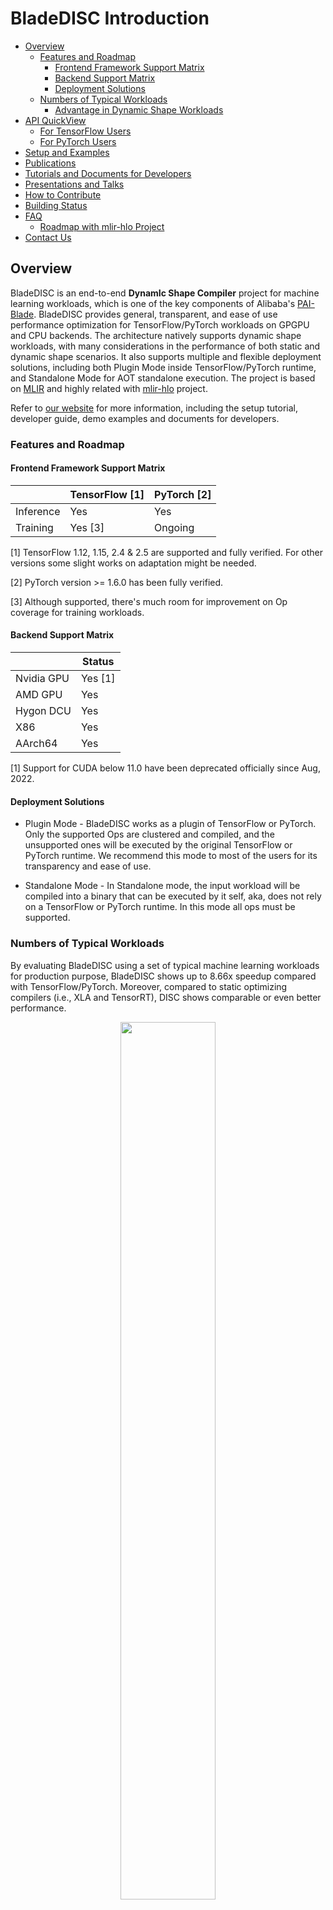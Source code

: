 # BladeDISC Introduction <!-- omit in toc -->

- [Overview](#overview)
  - [Features and Roadmap](#features-and-roadmap)
    - [Frontend Framework Support Matrix](#frontend-framework-support-matrix)
    - [Backend Support Matrix](#backend-support-matrix)
    - [Deployment Solutions](#deployment-solutions)
  - [Numbers of Typical Workloads](#numbers-of-typical-workloads)
    - [Advantage in Dynamic Shape Workloads](#advantage-in-dynamic-shape-workloads)
- [API QuickView](#api-quickview)
  - [For TensorFlow Users](#for-tensorflow-users)
  - [For PyTorch Users](#for-pytorch-users)
- [Setup and Examples](#setup-and-examples)
- [Publications](#publications)
- [Tutorials and Documents for Developers](#tutorials-and-documents-for-developers)
- [Presentations and Talks](#presentations-and-talks)
- [How to Contribute](#how-to-contribute)
- [Building Status](#building-status)
- [FAQ](#faq)
  - [Roadmap with mlir-hlo Project](#roadmap-with-mlir-hlo-project)
- [Contact Us](#contact-us)

## Overview

BladeDISC is an end-to-end **DynamIc Shape Compiler** project for machine
learning workloads, which is one of the key components of Alibaba's
[PAI-Blade](https://www.aliyun.com/activity/bigdata/blade). BladeDISC provides
general, transparent, and ease of use performance optimization for
TensorFlow/PyTorch workloads on GPGPU and CPU backends. The architecture
natively supports dynamic shape workloads, with many considerations in the
performance of both static and dynamic shape scenarios. It also supports
multiple and flexible deployment solutions, including both Plugin Mode inside
TensorFlow/PyTorch runtime, and Standalone Mode for AOT standalone execution.
The project is based on [MLIR](https://mlir.llvm.org/) and highly related with
[mlir-hlo](https://github.com/tensorflow/mlir-hlo) project.

Refer to [our website](https://alibaba.github.io/BladeDISC/) for more
information, including the setup tutorial, developer guide, demo examples and
documents for developers.

### Features and Roadmap

#### Frontend Framework Support Matrix

|           | TensorFlow [1] | PyTorch [2]  |
|---------- | -------------- | ------------ |
| Inference |    Yes         |    Yes       |
|  Training |    Yes [3]     |  Ongoing     |

[1] TensorFlow 1.12, 1.15, 2.4 & 2.5 are supported and fully verified. For other
versions some slight works on adaptation might be needed.

[2] PyTorch version >= 1.6.0 has been fully verified.

[3] Although supported, there's much room for improvement on Op coverage for
training workloads.

#### Backend Support Matrix

|            |   Status      |
|----------- | ------------- |
| Nvidia GPU |    Yes [1]    |
| AMD GPU    |    Yes        |
| Hygon DCU  |    Yes        |
|  X86       |    Yes        |
| AArch64    |    Yes        |

[1] Support for CUDA below 11.0 have been deprecated officially since Aug, 2022.

#### Deployment Solutions

* Plugin Mode - BladeDISC works as a plugin of TensorFlow or PyTorch. Only the
  supported Ops are clustered and compiled, and the unsupported ones will be
  executed by the original TensorFlow or PyTorch runtime. We recommend this mode
  to most of the users for its transparency and ease of use.

* Standalone Mode - In Standalone mode, the input workload will be compiled into
  a binary that can be executed by it self, aka, does not rely on a TensorFlow
  or PyTorch runtime. In this mode all ops must be supported.

### Numbers of Typical Workloads

By evaluating BladeDISC using a set of typical machine learning workloads for
production purpose, BladeDISC shows up to 8.66x speedup compared with
TensorFlow/PyTorch. Moreover, compared to static optimizing compilers (i.e.,
XLA and TensorRT), DISC shows comparable or even better performance.

<figure align="center">
<img src="./docs/pics/numbers.png" style="width:60%">
<figcaption align = "center">
<b>
Fig.1 Performance speedup over framework.
<i>Framework</i> means either TensorFlow or PyTorch.
<i>FastSpeech2</i> is TensorFlow model and others are PyTorch models.
The <i>static compiler</i> for TensorFlow is XLA and that for PyTorch is TensorRT.
Note that <i>S2T</i> and <i>T5</i> have no TensorRT performance due to wrong result.
</b>
</figcaption>
</figure>

#### Advantage in Dynamic Shape Workloads

Specifically, for the BERT large inference on T4 we provide in the
[examples](./docs/tutorials/tensorflow_inference_and_training.md), static compiler
optimization (XLA) shows severe performance degradation due to its compilation
overhead, while DISC shows a 1.75x speedup.

| TensorFlow  |    XLA    |    DISC    |
|-------------|-----------|------------|
|   1.78 s    |   41.69s  |    1.02s   |
|   1X        |           |    1.75X   |

## API QuickView

### For TensorFlow Users

Only two lines of code are needed on native Tensorflow program as the following:

``` python
import numpy as np
import tensorflow as tf

## enable BladeDISC on TensorFlow program
import blade_disc_tf as disc
disc.enable()

## construct TensorFlow Graph and run it
g = tf.Graph()
with g.as_default():
    ...
    with tf.session as sess:
        sess.run(...)
```

For more information, please refer to [QuickStart for TensorFlow
Users](./docs/quickstart.md#quickstart-for-tensorflow-users)

### For PyTorch Users

PyTorch users only need the following few lines of code to enable
BladeDISC:

``` python
import torch_blade
# construct PyTorch Module
class MyModule(nn.Module):
    ...

module = MyModule().eval()

with torch.no_grad():
    # blade_module is the optimized module by BladeDISC
    blade_module = torch_blade.optimize(module, allow_tracing=True, model_inputs=(x, y))

# run the optimized module
blade_module(x, y)
```

`torch_blade.optimize` accepts an `nn.Module` object and outputs the
optimized module.  For more information, please refer to [Quickstart
for PyTorch Users](./docs/quickstart.md#quickstart-for-pytorch-users).

## Setup and Examples

* [How to Setup and Build from Source](./docs/build_from_source.md)
* [Use Case of TensorFlow Inference and Training](./docs/tutorials/tensorflow_inference_and_training.md)
* [Use Case of PyTorch Inference](./docs/tutorials/torch_bert_inference.md)

## Publications

* [DISC: A Dynamic Shape Compiler for Machine Learning
  Workloads](https://arxiv.org/pdf/2103.05288.pdf)

## Tutorials and Documents for Developers

* [Tutorial: A Walkthough of the BladeDISC Pass Pipeline](./docs/developers/pass_pipeline.md)
* [Introduction on Runtime Abstraction Layer](./docs/developers/runtime_abstraction_layer.md)
* [TorchBlade Overview](./docs/developers/bladedisc_torch_overview.md)
* [Tutorial: How to Add a New Torch Operator](./docs/developers/torch_add_a_new_operator.md)

## Presentations and Talks
* [Performance optimization practice for dynamic shape AI workloads via a compiler-based approach](https://bladedisc.oss-cn-hangzhou.aliyuncs.com/docs/performance-optimization-practice.pdf)
* [2022/07/31 BladeDISC: A Practice of Dynamic Shape Deep Learning Compiler(Chinese)](https://bladedisc.oss-cn-hangzhou.aliyuncs.com/docs/BladeDISC%EF%BC%9A%E5%8A%A8%E6%80%81Shape%E6%B7%B1%E5%BA%A6%E5%AD%A6%E4%B9%A0%E7%BC%96%E8%AF%91%E5%99%A8%E5%AE%9E%E8%B7%B5%E7%9A%84.pdf)
* [2022/07/07 BladeDISC and Torch-MLIR Roadmap Talk on Torch-MLIR Community](https://bladedisc.oss-cn-hangzhou.aliyuncs.com/docs/BladeDISC-and-TorchMLIR-Roadmap-tts.pptx)
* [GTC22-S41073, Generalized and Transparent AI Optimization Solutions with AI Compilers from Cloud Service](https://bladedisc.oss-cn-hangzhou.aliyuncs.com/docs/GTC22%20S41073%2C%20Generalized%20and%20Transparent%20AI%20Optimization%20Solutions%20with%20AI%20Compilers%20from%20Cloud%20Service.pdf)
* [GTC22-S41395, Easier-to-use and More Robust TensorRT via PAI-Blade](https://bladedisc.oss-cn-hangzhou.aliyuncs.com/docs/GTC22-S41395%2C%20Easier-to-use%20and%20More%20Robust%20TensorRT%20via%20PAI-Blade.pdf)

## How to Contribute

* [Contribute to BladeDISC](./docs/contribution.md)

## Building Status

| Framework | Device| Status |
| -- | -- | -- |
| PyTorch1.6.0 | CPU | [![pytorch160_cpu](https://github.com/alibaba/BladeDISC/actions/workflows/pytorch160_cpu.yml/badge.svg?branch=main)](https://github.com/alibaba/BladeDISC/actions/workflows/pytorch160_cpu.yml) |
| PyTorch1.7.1 | GPU |  [![pytorch171_gpu](https://github.com/alibaba/BladeDISC/actions/workflows/pytorch171_gpu.yml/badge.svg?branch=main)](https://github.com/alibaba/BladeDISC/actions/workflows/pytorch171_gpu.yml) |
| PyTorch1.8.1 | CPU | [![pytorch181_cpu](https://github.com/alibaba/BladeDISC/actions/workflows/pytorch181_cpu.yml/badge.svg?branch=main)](https://github.com/alibaba/BladeDISC/actions/workflows/pytorch181_cpu.yml) |
| PyTorch1.9.0 | GPU | [![pytorch1.9.0_gpu](https://github.com/alibaba/BladeDISC/actions/workflows/pytorch190_gpu.yml/badge.svg?branch=main)](https://github.com/alibaba/BladeDISC/actions/workflows/pytorch190_gpu.yml) |
| PyTorch1.12.0 | GPU | [![pytorch112_gpu](https://github.com/alibaba/BladeDISC/actions/workflows/pytorch112_gpu.yml/badge.svg?branch=main)](https://github.com/alibaba/BladeDISC/actions/workflows/pytorch112_gpu.yml) |
| PyTorch1.10.0 | AArch64 |  [![pytorch110_aarch64](https://github.com/alibaba/BladeDISC/actions/workflows/pytorch110_aarch64.yml/badge.svg?branch=main)](https://github.com/alibaba/BladeDISC/actions/workflows/pytorch110_aarch64.yml) |
| TensorFlow1.15 | CPU| [![tf115_cpu](https://github.com/alibaba/BladeDISC/actions/workflows/tf115_cpu.yml/badge.svg?branch=main)](https://github.com/alibaba/BladeDISC/actions/workflows/tf115_cpu.yml) |
| TensorFlow2.4 | GPU | [![tf24_gpu](https://github.com/alibaba/BladeDISC/actions/workflows/tf24_gpu.yml/badge.svg?branch=main)](https://github.com/alibaba/BladeDISC/actions/workflows/tf24_gpu.yml) |
| TensorFlow2.8 | AArch64 | [![tf280_aarch64](https://github.com/alibaba/BladeDISC/actions/workflows/tf280_aarch64.yml/badge.svg?branch=main)](https://github.com/alibaba/BladeDISC/actions/workflows/tf280_aarch64.yml) |

## FAQ

### Roadmap with mlir-hlo Project

BladeDISC is in a close relationship with
[mlir-hlo](https://github.com/tensorflow/mlir-hlo) project. Part of the building
blocks, including the MHLO Op definitions, TF to MHLO conversions, and some
general purpose passes have been upstreamed to mlir-hlo repository. We'll
continue to work in a close cooperative relationship with mlir-hlo project in
the longer term.

### Roadmap with Torch-MLIR Project

BladeDISC compiles PyTorch workloads based on [Torch-MLIR](https://github.com/llvm/torch-mlir/).
The BladeDISC Dev Team is cooperating with the community to add Torch-To-Mhlo conversion
to Torch-MLIR, especially fully dynamic shape features.
See RFC: https://github.com/llvm/torch-mlir/issues/999.
We appeal to the community developers interested in joining.

## Contact Us

* Mailgroup: bladedisc-dev@list.alibaba-inc.com

* DingTalk group for support and discussion:

![DingTalk](./docs/pics/dingtalk_support.png)
